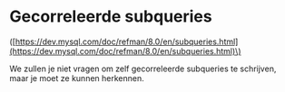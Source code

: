 # Gecorreleerde subqueries

\([https://dev.mysql.com/doc/refman/8.0/en/subqueries.html](https://dev.mysql.com/doc/refman/8.0/en/subqueries.html)\)

We zullen je niet vragen om zelf gecorreleerde subqueries te schrijven, maar je moet ze kunnen herkennen.

